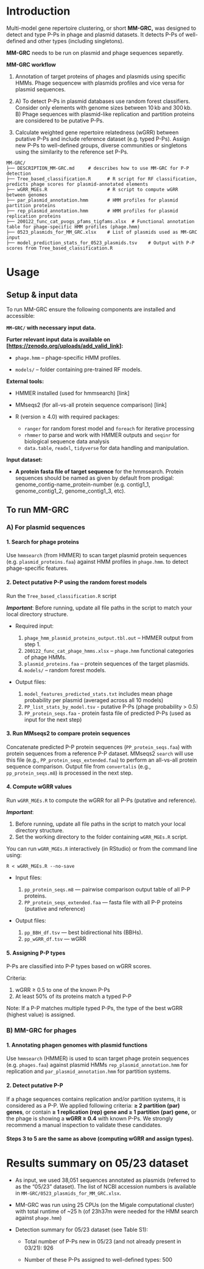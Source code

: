 # Introduction

Multi-model gene repertoire clustering, or short **MM-GRC,** was designed to detect and type P-Ps in phage and plasmid datasets. It detects P-Ps of well-defined and other types (including singletons).

**MM-GRC** needs to be run on plasmid and phage sequences separetly. 

**MM-GRC workflow**

1.  Annotation of target proteins of phages and plasmids using specific HMMs. Phage sequencew with plasmids profiles and vice versa for plasmid sequences.

2.  
    A) To detect P-Ps in plasmid databases use random forest classifiers. Consider only elements with genome sizes between 10 kb and 300 kb.
    B) Phage sequences with plasmid-like replication and partition proteins are considered to be putative P-Ps. 

3.  Calculate weighted gene repertoire relatedness (wGRR) between putative P-Ps and include reference dataset (e.g. typed P-Ps). Assign new P-Ps to well-defined groups, diverse communities or singletons using the similarity to the reference set P-Ps.

```{bash eval=FALSE, include=FALSE}
MM-GRC/
├── DESCRIPTION_MM-GRC.md     # describes how to use MM-GRC for P-P detection
├── Tree_based_classification.R      # R script for RF classification, predicts phage scores for plasmid-annotated elements
├── wGRR_MGEs.R                      # R script to compute wGRR between genomes
├── par_plasmid_annotation.hmm       # HMM profiles for plasmid partition proteins
├── rep_plasmid_annotation.hmm       # HMM profiles for plasmid replication proteins
├── 200122_func_cat_pvogs_pfams_tigfams.xlsx  # Functional annotation table for phage-specific HMM profiles (phage.hmm)
├── 0523_plasmids_for_MM_GRC.xlsx    # List of plasmids used as MM-GRC input
├── model_prediction_stats_for_0523_plasmids.tsv    # Output with P-P scores from Tree_based_classification.R 
```

# Usage

## **Setup & input data**

To run MM-GRC ensure the following components are installed and accessible:

**`MM-GRC/` with necessary input data.**

**Furter relevant input data is available on [<https://zenodo.org/uploads/add_valid_link>]:**

-   `phage.hmm` – phage-specific HMM profiles.

-   `models/` – folder containing pre-trained RF models.

**External tools:**

-   HMMER installed (used for hmmsearch) [link]

-   MMseqs2 (for all-vs-all protein sequence comparison) [link]

-   R (version ≥ 4.0) with required packages:

    -   `ranger` for random forest model and `foreach` for iterative processing
    -   `rhmmer` to parse and work with HMMER outputs and `seqinr` for biological sequence data analysis
    -   `data.table`, `readxl`, `tidyverse` for data handling and manipulation.

**Input dataset:**

-   **A protein fasta file of target sequence** for the hmmsearch. Protein sequences should be named as given by default from prodigal: genome_contig-name_protein-number (e.g. contig1_1, genome_contig1_2, genome_contig1_3, etc).

## **To run MM-GRC**

### **A) For plasmid sequences**

#### 1. Search for phage proteins

Use `hmmsearch` (from HMMER) to scan target plasmid protein sequences (e.g. `plasmid_proteins.faa`) against HMM profiles in `phage.hmm`. to detect phage-specific features. 

#### 2. Detect putative P-P using the random forest models

Run the `Tree_based_classification.R` script 

***Important***: Before running, update all file paths in the script to match your local directory structure.

-   Required input:

    1.  `phage_hmm_plasmid_proteins_output.tbl.out` – HMMER output from step 1.
    2.  `200122_func_cat_phage_hmms.xlsx` – `phage.hmm` functional categories of phage HMMs.
    3.  `plasmid_proteins.faa` – protein sequences of the target plasmids.
    4.  `models/` – random forest models.

-   Output files:

    1.  `model_features_predicted_stats.txt` includes mean phage probability per plasmid (averaged across all 10 models)
    2.  `PP_list_stats_by_model.tsv` - putative P-Ps (phage probability \> 0.5)
    3.  `PP_protein_seqs.faa` - protein fasta file of predicted P-Ps (used as input for the next step)

#### 3. Run MMseqs2 to compare protein sequences

Concatenate predicted P-P protein sequences (`PP_protein_seqs.faa`) with protein sequences from a reference P-P dataset. MMseqs2 `search` will use this file (e.g., `PP_protein_seqs_extended.faa`) to perform an all-vs-all protein sequence comparison. Output file from `convertalis` (e.g., `pp_protein_seqs.m8`) is processed in the next step.

#### 4. Compute wGRR values

Run `wGRR_MGEs.R` to compute the wGRR for all P-Ps (putative and reference).

***Important***:

1.  Before running, update all file paths in the script to match your local directory structure.
2.  Set the working directory to the folder containing `wGRR_MGEs.R` script.

You can run `wGRR_MGEs.R` interactively (in RStudio) or from the command line using:

```{bash}
R < wGRR_MGEs.R --no-save
```

-   Input files:

    1.  `pp_protein_seqs.m8` — pairwise comparison output table of all P-P proteins.
    2.  `PP_protein_seqs_extended.faa` — fasta file with all P-P proteins (putative and reference)

-   Output files:

    1.  `pp_BBH_df.tsv` — best bidirectional hits (BBHs).
    2.  `pp_wGRR_df.tsv` — wGRR

#### 5. Assigning P-P types

P-Ps are classified into P-P types based on wGRR scores.

Criteria:
1.  wGRR ≥ 0.5 to one of the known P-Ps
2.  At least 50% of its proteins match a typed P-P

Note: If a P-P matches multiple typed P-Ps, the type of the best wGRR (highest value) is assigned. 

### **B) MM-GRC for phages**

#### 1. Annotating phagen genomes with plasmid functions

Use `hmmsearch` (HMMER) is used to scan target phage protein sequences (e.g. `phages.faa`) against plasmid HMMs `rep_plasmid_annotation.hmm` for replication and `par_plasmid_annotation.hmm` for partition systems.

#### 2. Detect putative P-P

If a phage sequences contains replication and/or partition systems, it is considered as a P-P. We applied following criteria: **≥ 2 partition (par) genes**, or contain **≥ 1 replication (rep) gene and ≥ 1 partition (par) gene,** or the phage is showing a **wGRR ≥ 0.4** with known P-Ps.
We strongly recommend a manual inspection to validate these candidates.

#### Steps 3 to 5 are the same as above (computing wGRR and assign types).

# Results summary on 05/23 dataset

-   As input, we used 38,051 sequences annotated as plasmids (referred to as the “05/23” dataset). The list of NCBI accession numbers is available in `MM-GRC/0523_plasmids_for_MM_GRC.xlsx`.

-   MM-GRC was run using 25 CPUs (on the Migale computational cluster) with total runtime of ~25 h (of 23h37m were needed for the HMM search against `phage.hmm`)

-   Detection summary for 05/23 dataset (see Table S1):

    -   Total number of P-Ps new in 05/23 (and not already present in 03/21): 926

    -   Number of these P-Ps assigned to well-defined types: 500
